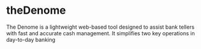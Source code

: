 # theDenome
The Denome is a lightweight web-based tool designed to assist bank tellers with fast and accurate cash management. It simplifies two key operations in day-to-day banking
